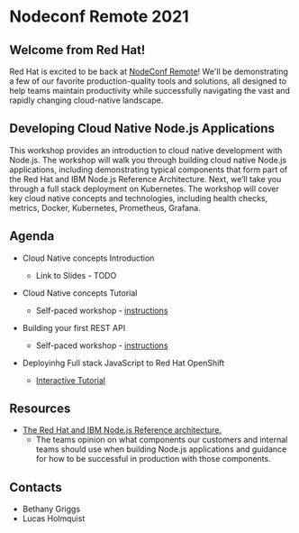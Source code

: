 # Nodeconf Remote 2021

## Welcome from Red Hat!

Red Hat is excited to be back at [NodeConf Remote](https://www.nodeconfremote.com/)! We'll be demonstrating a few of our favorite production-quality tools and solutions, all designed to help teams maintain productivity while successfully navigating the vast and rapidly changing cloud-native landscape.

## Developing Cloud Native Node.js Applications

This workshop provides an introduction to cloud native development with Node.js. The workshop will walk you through building cloud native Node.js applications, including demonstrating typical components that form part of the Red Hat and IBM Node.js Reference Architecture. Next, we’ll take you through a full stack deployment on Kubernetes. The workshop will cover key cloud native concepts and technologies, including health checks, metrics, Docker, Kubernetes, Prometheus, Grafana.

## Agenda

* Cloud Native concepts Introduction
  * Link to Slides - TODO

* Cloud Native concepts Tutorial
  * Self-paced workshop - [instructions](../cloud-native/README.md)

* Building your first REST API
  * Self-paced workshop - [instructions](../api/README.md)

* Deployinhg Full stack JavaScript to Red Hat OpenShift
  * [Interactive Tutorial](https://developers.redhat.com/developer-sandbox/activities/deploying-full-stack-javascript-applications-to-the-sandbox/part1)

## Resources
  * [The Red Hat and IBM Node.js Reference architecture.](https://nodeshift.dev/nodejs-reference-architecture/)
    * The teams opinion on what components our customers and internal teams
should use when building Node.js applications and guidance for how to be successful in production with those components.


## Contacts
  * Bethany Griggs
  * Lucas Holmquist

